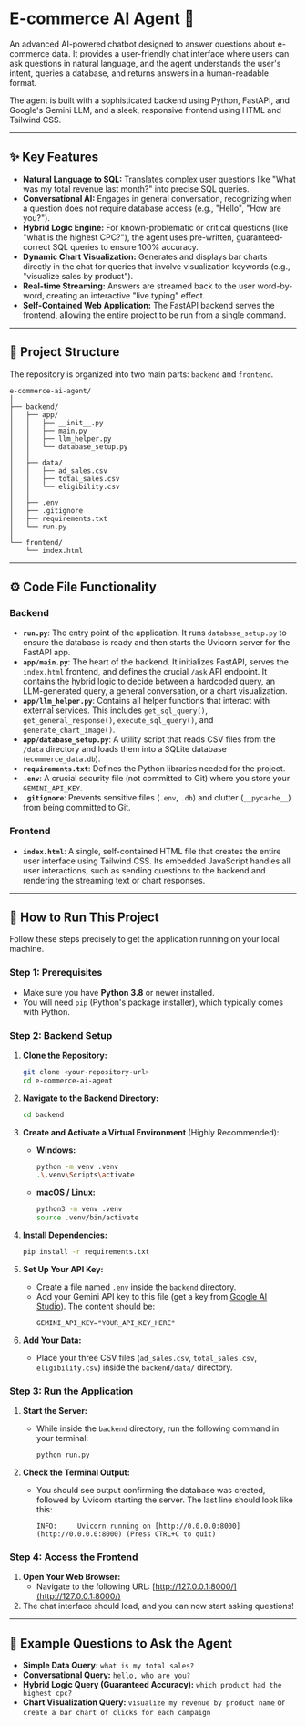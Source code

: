 # E-commerce AI Agent 🤖

An advanced AI-powered chatbot designed to answer questions about e-commerce data. It provides a user-friendly chat interface where users can ask questions in natural language, and the agent understands the user's intent, queries a database, and returns answers in a human-readable format.

The agent is built with a sophisticated backend using Python, FastAPI, and Google's Gemini LLM, and a sleek, responsive frontend using HTML and Tailwind CSS.

---

## ✨ Key Features

* **Natural Language to SQL:** Translates complex user questions like "What was my total revenue last month?" into precise SQL queries.
* **Conversational AI:** Engages in general conversation, recognizing when a question does not require database access (e.g., "Hello", "How are you?").
* **Hybrid Logic Engine:** For known-problematic or critical questions (like "what is the highest CPC?"), the agent uses pre-written, guaranteed-correct SQL queries to ensure 100% accuracy.
* **Dynamic Chart Visualization:** Generates and displays bar charts directly in the chat for queries that involve visualization keywords (e.g., "visualize sales by product").
* **Real-time Streaming:** Answers are streamed back to the user word-by-word, creating an interactive "live typing" effect.
* **Self-Contained Web Application:** The FastAPI backend serves the frontend, allowing the entire project to be run from a single command.

---

## 📁 Project Structure

The repository is organized into two main parts: `backend` and `frontend`.

```
e-commerce-ai-agent/
│
├── backend/
│   ├── app/
│   │   ├── __init__.py
│   │   ├── main.py
│   │   ├── llm_helper.py
│   │   └── database_setup.py
│   │
│   ├── data/
│   │   ├── ad_sales.csv
│   │   ├── total_sales.csv
│   │   └── eligibility.csv
│   │
│   ├── .env
│   ├── .gitignore
│   ├── requirements.txt
│   └── run.py
│
└── frontend/
    └── index.html
```

---

## ⚙️ Code File Functionality

### Backend

* **`run.py`**: The entry point of the application. It runs `database_setup.py` to ensure the database is ready and then starts the Uvicorn server for the FastAPI app.
* **`app/main.py`**: The heart of the backend. It initializes FastAPI, serves the `index.html` frontend, and defines the crucial `/ask` API endpoint. It contains the hybrid logic to decide between a hardcoded query, an LLM-generated query, a general conversation, or a chart visualization.
* **`app/llm_helper.py`**: Contains all helper functions that interact with external services. This includes `get_sql_query()`, `get_general_response()`, `execute_sql_query()`, and `generate_chart_image()`.
* **`app/database_setup.py`**: A utility script that reads CSV files from the `/data` directory and loads them into a SQLite database (`ecommerce_data.db`).
* **`requirements.txt`**: Defines the Python libraries needed for the project.
* **`.env`**: A crucial security file (not committed to Git) where you store your `GEMINI_API_KEY`.
* **`.gitignore`**: Prevents sensitive files (`.env`, `.db`) and clutter (`__pycache__`) from being committed to Git.

### Frontend

* **`index.html`**: A single, self-contained HTML file that creates the entire user interface using Tailwind CSS. Its embedded JavaScript handles all user interactions, such as sending questions to the backend and rendering the streaming text or chart responses.

---

## 🚀 How to Run This Project

Follow these steps precisely to get the application running on your local machine.

### Step 1: Prerequisites

* Make sure you have **Python 3.8** or newer installed.
* You will need `pip` (Python's package installer), which typically comes with Python.

### Step 2: Backend Setup

1.  **Clone the Repository:**
    ```bash
    git clone <your-repository-url>
    cd e-commerce-ai-agent
    ```

2.  **Navigate to the Backend Directory:**
    ```bash
    cd backend
    ```

3.  **Create and Activate a Virtual Environment** (Highly Recommended):
    * **Windows:**
        ```bash
        python -m venv .venv
        .\.venv\Scripts\activate
        ```
    * **macOS / Linux:**
        ```bash
        python3 -m venv .venv
        source .venv/bin/activate
        ```

4.  **Install Dependencies:**
    ```bash
    pip install -r requirements.txt
    ```

5.  **Set Up Your API Key:**
    * Create a file named `.env` inside the `backend` directory.
    * Add your Gemini API key to this file (get a key from [Google AI Studio](https://aistudio.google.com/)). The content should be:
        ```
        GEMINI_API_KEY="YOUR_API_KEY_HERE"
        ```

6.  **Add Your Data:**
    * Place your three CSV files (`ad_sales.csv`, `total_sales.csv`, `eligibility.csv`) inside the `backend/data/` directory.

### Step 3: Run the Application

1.  **Start the Server:**
    * While inside the `backend` directory, run the following command in your terminal:
        ```bash
        python run.py
        ```

2.  **Check the Terminal Output:**
    * You should see output confirming the database was created, followed by Uvicorn starting the server. The last line should look like this:
        ```
        INFO:     Uvicorn running on [http://0.0.0.0:8000](http://0.0.0.0:8000) (Press CTRL+C to quit)
        ```

### Step 4: Access the Frontend

1.  **Open Your Web Browser:**
    * Navigate to the following URL: [http://127.0.0.1:8000/](http://127.0.0.1:8000/)
2.  The chat interface should load, and you can now start asking questions!

---

## 💬 Example Questions to Ask the Agent

* **Simple Data Query:** `what is my total sales?`
* **Conversational Query:** `hello, who are you?`
* **Hybrid Logic Query (Guaranteed Accuracy):** `which product had the highest cpc?`
* **Chart Visualization Query:** `visualize my revenue by product name` or `create a bar chart of clicks for each campaign`